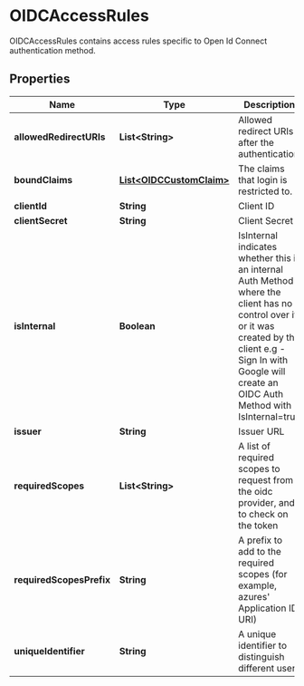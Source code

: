 

# OIDCAccessRules

OIDCAccessRules contains access rules specific to Open Id Connect authentication method.
## Properties

Name | Type | Description | Notes
------------ | ------------- | ------------- | -------------
**allowedRedirectURIs** | **List&lt;String&gt;** | Allowed redirect URIs after the authentication |  [optional]
**boundClaims** | [**List&lt;OIDCCustomClaim&gt;**](OIDCCustomClaim.md) | The claims that login is restricted to. |  [optional]
**clientId** | **String** | Client ID |  [optional]
**clientSecret** | **String** | Client Secret |  [optional]
**isInternal** | **Boolean** | IsInternal indicates whether this is an internal Auth Method where the client has no control over it, or it was created by the client e.g - Sign In with Google will create an OIDC Auth Method with IsInternal&#x3D;true |  [optional]
**issuer** | **String** | Issuer URL |  [optional]
**requiredScopes** | **List&lt;String&gt;** | A list of required scopes to request from the oidc provider, and to check on the token |  [optional]
**requiredScopesPrefix** | **String** | A prefix to add to the required scopes (for example, azures&#39; Application ID URI) |  [optional]
**uniqueIdentifier** | **String** | A unique identifier to distinguish different users |  [optional]



